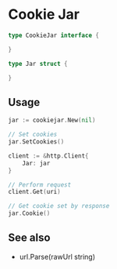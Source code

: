 # Cookie Jar

```go
type CookieJar interface {

}
```

```go
type Jar struct {

}
```

## Usage

```go
jar := cookiejar.New(nil)

// Set cookies
jar.SetCookies()

client := &http.Client{
    Jar: jar
}

// Perform request
client.Get(uri)

// Get cookie set by response
jar.Cookie()
```

## See also

- url.Parse(rawUrl string)